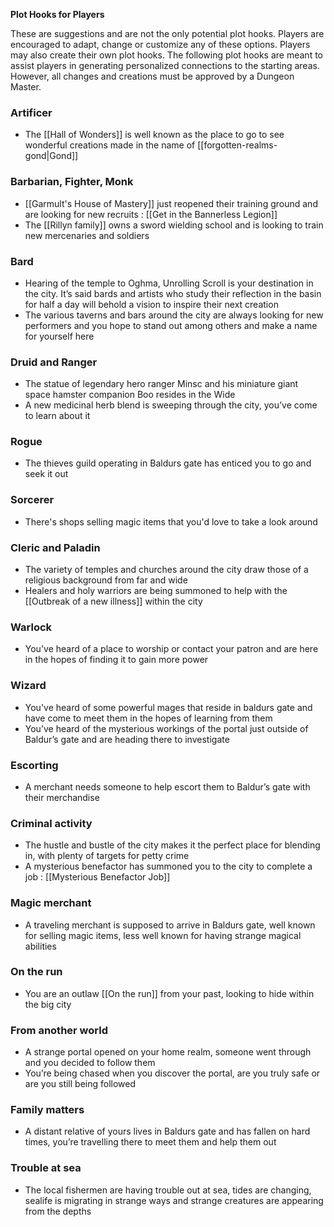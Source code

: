 **Plot Hooks for Players**

These are suggestions and are not the only potential plot hooks. Players are encouraged to adapt, change or customize any of these options. Players may also create their own plot hooks. The following plot hooks are meant to assist players in generating personalized connections to the starting areas. However, all changes and creations must be approved by a Dungeon Master. 
### **Artificer**
- The [[Hall of Wonders]] is well known as the place to go to see wonderful creations made in the name of [[forgotten-realms-gond|Gond]] 

### **Barbarian, Fighter, Monk**
- [[Garmult's House of Mastery]]  just reopened their training ground and are looking for new recruits : [[Get in the Bannerless Legion]] 
- The [[Rillyn family]] owns a sword wielding school and is looking to train new mercenaries and soldiers 
 
### **Bard** 
- Hearing of the temple to Oghma, Unrolling Scroll is your destination in the city. It’s said bards and artists who study their reflection in the basin for half a day will behold a vision to inspire their next creation 
- The various taverns and bars around the city are always looking for new performers and you hope to stand out among others and make a name for yourself here 

### **Druid and Ranger** 
- The statue of legendary hero ranger Minsc  and his miniature giant space hamster companion Boo resides in the Wide 
- A new medicinal herb blend is sweeping through the city, you’ve come to learn about it

### **Rogue** 
-  The thieves guild operating in Baldurs gate has enticed you to go and seek it out

### **Sorcerer** 
-  There's shops selling magic items that you'd love to take a look around 

### **Cleric and Paladin** 
-  The variety of temples and churches around the city draw those of a religious background from far and wide 
-  Healers and holy warriors are being summoned to help with the [[Outbreak of a new illness]] within the city

### **Warlock** 
 -  You've heard of a place to worship or contact your patron and are here in the hopes of finding it to gain more power
 
### **Wizard** 
 -  You've heard of some powerful mages that reside in baldurs gate and have come to meet them in the hopes of learning from them 
 -  You’ve heard of the mysterious workings of the portal just outside of Baldur’s gate and are heading there to investigate
 
### **Escorting** 
 -  A merchant needs someone to help escort them to Baldur’s gate with their merchandise
 
### **Criminal activity** 
 -  The hustle and bustle of the city makes it the perfect place for blending in, with plenty of targets for petty crime 
 -  A mysterious benefactor has summoned you to the city to complete a job : [[Mysterious Benefactor Job]]
 
### **Magic merchant** 
 -  A traveling merchant is supposed to arrive in Baldurs gate, well known for selling magic items, less well known for having strange magical abilities
 
### **On the run** 
 -  You are an outlaw [[On the run]]  from your past, looking to hide within the big city
 
### **From another world** 
 -  A strange portal opened on your home realm, someone went through and you decided to follow them 
 -  You’re being chased when you discover the portal, are you truly safe or are you still being followed
 
### **Family matters** 
 -  A distant relative of yours lives in Baldurs gate and has fallen on hard times, you’re travelling there to meet them and help them out
 
### **Trouble at sea** 
 -  The local fishermen are having trouble out at sea, tides are changing, sealife is migrating in strange ways and strange creatures are appearing from the depths
 